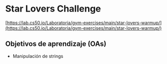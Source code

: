 # Star Lovers Challenge

[https://lab.cs50.io/Laboratoria/gym-exercises/main/star-lovers-warmup/](https://lab.cs50.io/Laboratoria/gym-exercises/main/star-lovers-warmup/)


## Objetivos de aprendizaje (OAs)

- Manipulación de strings
